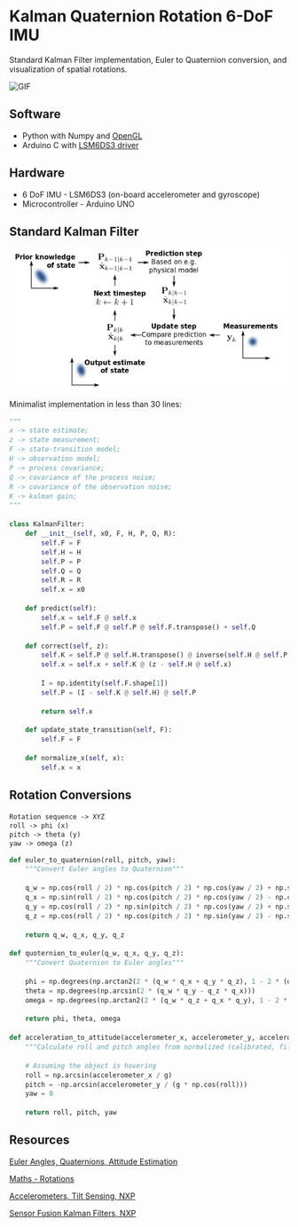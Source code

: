 # Kalman Quaternion Rotation 6-DoF IMU

Standard Kalman Filter implementation, Euler to Quaternion conversion, and visualization of spatial rotations.

![GIF](res/ezgif.com-gif-maker.gif)

## Software

- Python with Numpy and [OpenGL](https://github.com/thecountoftuscany/PyTeapot-Quaternion-Euler-cube-rotation)
- Arduino C with [LSM6DS3 driver](https://github.com/sparkfun/SparkFun_LSM6DS3_Arduino_Library)

## Hardware

- 6 DoF IMU - LSM6DS3 (on-board accelerometer and gyroscope)
- Microcontroller - Arduino UNO

## Standard Kalman Filter

![PNG](res/diagram.png)

Minimalist implementation in less than 30 lines:

```python
"""
x -> state estimate;
z -> state measurement;
F -> state-transition model;
H -> observation model;
P -> process covariance;
Q -> covariance of the process noise;
R -> covariance of the observation noise;
K -> kalman gain;
"""

class KalmanFilter:
    def __init__(self, x0, F, H, P, Q, R):
        self.F = F
        self.H = H
        self.P = P
        self.Q = Q
        self.R = R
        self.x = x0

    def predict(self):
        self.x = self.F @ self.x
        self.P = self.F @ self.P @ self.F.transpose() + self.Q

    def correct(self, z):
        self.K = self.P @ self.H.transpose() @ inverse(self.H @ self.P @ self.H.transpose() + self.R)
        self.x = self.x + self.K @ (z - self.H @ self.x)

        I = np.identity(self.F.shape[1])
        self.P = (I - self.K @ self.H) @ self.P

        return self.x

    def update_state_transition(self, F):
        self.F = F

    def normalize_x(self, x):
        self.x = x
```

## Rotation Conversions

```
Rotation sequence -> XYZ
roll -> phi (x)
pitch -> theta (y)
yaw -> omega (z)
```

```python
def euler_to_quaternion(roll, pitch, yaw):
    """Convert Euler angles to Quaternion"""

    q_w = np.cos(roll / 2) * np.cos(pitch / 2) * np.cos(yaw / 2) + np.sin(roll / 2) * np.sin(pitch / 2) * np.sin(yaw / 2)
    q_x = np.sin(roll / 2) * np.cos(pitch / 2) * np.cos(yaw / 2) - np.cos(roll / 2) * np.sin(pitch / 2) * np.sin(yaw / 2)
    q_y = np.cos(roll / 2) * np.sin(pitch / 2) * np.cos(yaw / 2) + np.sin(roll / 2) * np.cos(pitch / 2) * np.sin(yaw / 2)
    q_z = np.cos(roll / 2) * np.cos(pitch / 2) * np.sin(yaw / 2) - np.sin(roll / 2) * np.sin(pitch / 2) * np.cos(yaw / 2)

    return q_w, q_x, q_y, q_z

def quoternion_to_euler(q_w, q_x, q_y, q_z):
    """Convert Quaternion to Euler angles"""

    phi = np.degrees(np.arctan2(2 * (q_w * q_x + q_y * q_z), 1 - 2 * (q_x ** 2 + q_y ** 2)))
    theta = np.degrees(np.arcsin(2 * (q_w * q_y - q_z * q_x)))
    omega = np.degrees(np.arctan2(2 * (q_w * q_z + q_x * q_y), 1 - 2 * (q_y ** 2 + q_z ** 2)))

    return phi, theta, omega

def acceleration_to_attitude(accelerometer_x, accelerometer_y, accelerometer_z):
    """Calculate roll and pitch angles from normalized (calibrated, filtered) accelerometer readings. (Measurement for Kalman) """

    # Assuming the object is hovering
    roll = np.arcsin(accelerometer_x / g)
    pitch = -np.arcsin(accelerometer_y / (g * np.cos(roll)))
    yaw = 0

    return roll, pitch, yaw
```

## Resources

[Euler Angles, Quaternions, Attitude Estimation](http://www.chrobotics.com/library)

[Maths - Rotations](http://www.euclideanspace.com/maths/geometry/rotations/index.htm)

[Accelerometers, Tilt Sensing, NXP](https://www.nxp.com/docs/en/application-note/AN3461.pdf)

[Sensor Fusion Kalman Filters, NXP](https://www.nxp.com/docs/en/application-note/AN5023.pdf)
